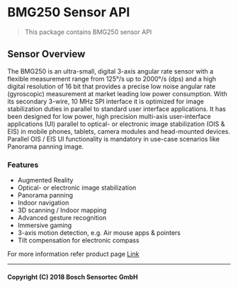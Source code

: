 # BMG250 Sensor API

> This package contains BMG250 sensor API

## Sensor Overview
The BMG250 is an ultra-small, digital 3-axis angular rate sensor with a flexible measurement range from 125°/s up to 2000°/s (dps) and a high digital resolution of 16 bit that provides a precise low noise angular rate (gyroscopic) measurement at market leading low power consumption. With its secondary 3-wire, 10 MHz SPI interface it is optimized for image stabilization duties in parallel to standard user interface applications. It has been designed for low power, high precision multi-axis user-interface applications (UI) parallel to optical- or electronic image stabilization (OIS & EIS) in mobile phones, tablets, camera modules and head-mounted devices. Parallel OIS / EIS UI functionality is mandatory in use-case scenarios like Panorama panning image.

### Features

- Augmented Reality
- Optical- or electronic image stabilization
- Panorama panning
- Indoor navigation
- 3D scanning / Indoor mapping
- Advanced gesture recognition
- Immersive gaming
- 3-axis motion detection, e.g. Air mouse apps & pointers
- Tilt compensation for electronic compass

For more information refer product page [Link](https://www.bosch-sensortec.com/bst/products/all_products/bmg250)

---
#### Copyright (C) 2018 Bosch Sensortec GmbH